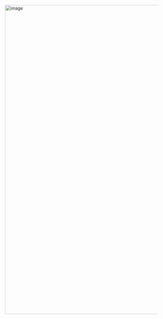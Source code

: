 <img width="1920" height="1020" alt="image" src="https://github.com/user-attachments/assets/509cb14d-7dd0-43d3-840a-1eb149719dae" />
